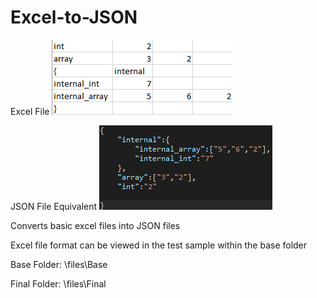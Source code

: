 # Excel-to-JSON

Excel File
![Base Excel](https://github.com/Ibtesam-Mahmood/Excel-to-JSON/blob/master/imgs/excel.png)

JSON File Equivalent
![Final JSON](https://github.com/Ibtesam-Mahmood/Excel-to-JSON/blob/master/imgs/json.png)

Converts basic excel files into JSON files

Excel file format can be viewed in the test sample within the base folder

Base Folder: \files\Base

Final Folder: \files\Final

